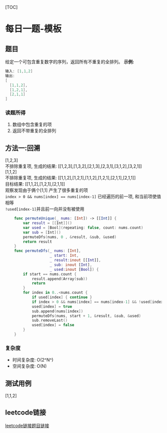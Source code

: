 [TOC]

# 每日一题-模板

## 题目
给定一个可包含重复数字的序列，返回所有不重复的全排列。 
**示例:**  
```java
输入: [1,1,2]
输出:
[
  [1,1,2],
  [1,2,1],
  [2,1,1]
]
```

### 读题所得
1. 数组中包含重复的项
2. 返回不带重复的全排列

## 方法一:回溯
[1,2,3]  
不排除重复项, 生成的结果: [[1,2,3],[1,3,2],[2,1,3],[2,3,1],[3,1,2],[3,2,1]]  
[1,1,2]  
不排除重复项, 生成的结果: [[1,1,2],[1,2,1],[1,1,2],[1,2,1],[2,1,1],[2,1,1]]   
目标结果: [[1,1,2],[1,2,1],[2,1,1]]  
观察发现由于俩个[1,1] 产生了很多重复的项  
`index > 0 && nums[index] == nums[index-1]` 已经遍历的前一项, 和当前项使值相等  
`!used[index-1]`并且前一向并没有被使用   
```swift
    func permuteUnique(_ nums: [Int]) -> [[Int]] {
        var result = [[Int]]()
        var used = [Bool](repeating: false, count: nums.count)
        var sub = [Int]()
        permuteDfs(nums, 0 , &result, &sub, &used)
        return result
    }
    func permuteDfs(_ nums: [Int],
                    _ start: Int,
                    _ result:inout [[Int]],
                    _ sub: inout [Int],
                    _ used:inout [Bool]) {
        if start == nums.count {
            result.append(Array(sub))
            return
        }
        for index in 0..<nums.count {
            if used[index] { continue }
            if index > 0 && nums[index] == nums[index-1] && !used[index-1] { continue }
            used[index] = true
            sub.append(nums[index])
            permuteDfs(nums, start + 1, &result, &sub, &used)
            sub.removeLast()
            used[index] = false
        }
    }
```
### 复杂度
* 时间复杂度: O(2^N^)
* 空间复杂度: O(N)

## 测试用例
[1,1,2]

## leetcode链接
[leetcode链接题目链接](https://leetcode-cn.com/problems/permutations-ii/)  
